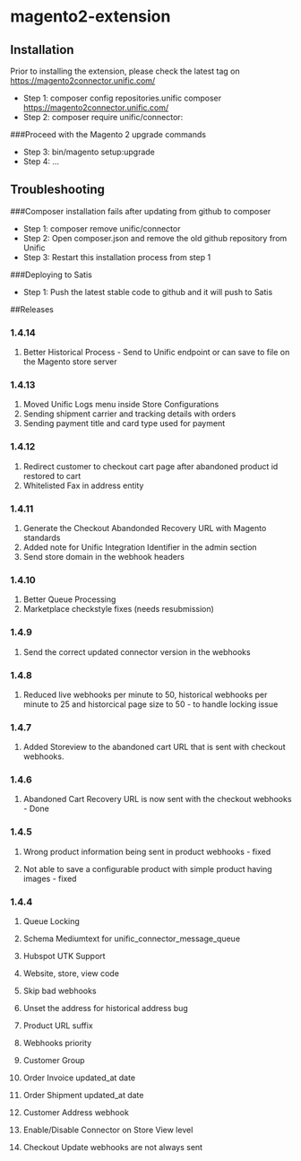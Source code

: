 # magento2-extension

## Installation
Prior to installing the extension, please check the latest tag on https://magento2connector.unific.com/

* Step 1: composer config repositories.unific composer https://magento2connector.unific.com/
* Step 2: composer require unific/connector:<latest-tag>

###Proceed with the Magento 2 upgrade commands
* Step 3: bin/magento setup:upgrade
* Step 4: ...

## Troubleshooting

###Composer installation fails after updating from github to composer
* Step 1: composer remove unific/connector
* Step 2: Open composer.json and remove the old github repository from Unific
* Step 3: Restart this installation process from step 1

###Deploying to Satis
* Step 1: Push the latest stable code to github and it will push to Satis

##Releases

### 1.4.14
1. Better Historical Process - Send to Unific endpoint or can save to file on the Magento store server

### 1.4.13
1. Moved Unific Logs menu inside Store Configurations
2. Sending shipment carrier and tracking details with orders
3. Sending payment title and card type used for payment

### 1.4.12
1. Redirect customer to checkout cart page after abandoned product id restored to cart
2. Whitelisted Fax in address entity

### 1.4.11
1. Generate the Checkout Abandonded Recovery URL with Magento standards
2. Added note for Unific Integration Identifier in the admin section
3. Send store domain in the webhook headers

### 1.4.10
1. Better Queue Processing
2. Marketplace checkstyle fixes (needs resubmission)

### 1.4.9
1. Send the correct updated connector version in the webhooks

### 1.4.8
1. Reduced live webhooks per minute to 50, historical webhooks per minute to 25 and historcical page size to 50 - to handle locking issue

### 1.4.7
1. Added Storeview to the abandoned cart URL that is sent with checkout webhooks.

### 1.4.6
1. Abandoned Cart Recovery URL is now sent with the checkout webhooks - Done

### 1.4.5
1. Wrong product information being sent in product webhooks - fixed

2. Not able to save a configurable product with simple product having images - fixed


### 1.4.4
1. Queue Locking

2. Schema Mediumtext for unific_connector_message_queue

3. Hubspot UTK Support

4. Website, store, view code

5. Skip bad webhooks

6. Unset the address for historical address bug

7. Product URL suffix

8. Webhooks priority

9. Customer Group

10. Order Invoice updated_at date

11. Order Shipment updated_at date

12. Customer Address webhook

13. Enable/Disable Connector on Store View level 

14. Checkout Update webhooks are not always sent

